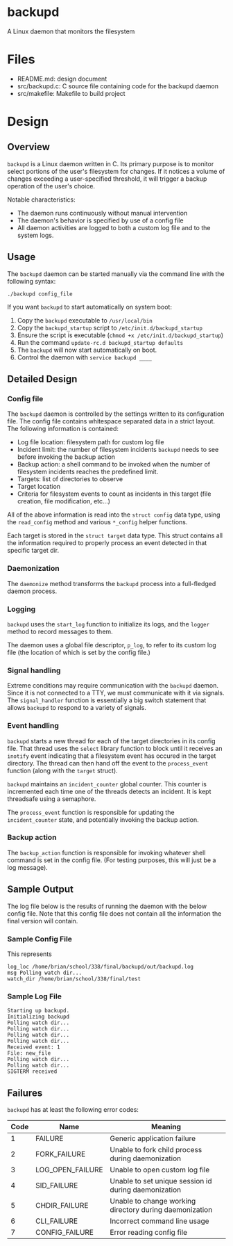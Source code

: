 # backupd
A Linux daemon that monitors the filesystem

# Files

* README.md: design document
* src/backupd.c: C source file containing code for the backupd daemon
* src/makefile: Makefile to build project

# Design

## Overview

`backupd` is a Linux daemon written in C. Its primary purpose is to monitor select portions of the user's filesystem for changes. If it notices a volume of changes exceeding a user-specified threshold, it will trigger a backup operation of the user's choice.

Notable characteristics:
* The daemon runs continuously without manual intervention
* The daemon's behavior is specified by use of a config file
* All daemon activities are logged to both a custom log file and to the system logs.

## Usage
The `backupd` daemon can be started manually via the command line with the following syntax:

`./backupd config_file`

If you want `backupd` to start automatically on system boot:
1. Copy the `backupd` executable to `/usr/local/bin`
2. Copy the `backupd_startup` script to `/etc/init.d/backupd_startup`
3. Ensure the script is executable (`chmod +x /etc/init.d/backupd_startup`)
4. Run the command `update-rc.d backupd_startup defaults`
5. The `backupd` will now start automatically on boot.
6. Control the daemon with `service backupd ____`

## Detailed Design

### Config file
The `backupd` daemon is controlled by the settings written to its configuration file. The config file contains whitespace separated data in a strict layout. The following information is contained:

* Log file location: filesystem path for custom log file
* Incident limit: the number of filesystem incidents `backupd` needs to see before invoking the backup action
* Backup action: a shell command to be invoked when the number of filesystem incidents reaches the predefined limit.
* Targets: list of directories to observe
 * Target location
 * Criteria for filesystem events to count as incidents in this target (file creation, file modification, etc...)

All of the above information is read into the `struct config` data type, using the `read_config` method and various `*_config` helper functions.

Each target is stored in the `struct target` data type. This struct contains all the information required to properly process an event detected in that specific target dir.

### Daemonization

The `daemonize` method transforms the `backupd` process into a full-fledged daemon process. 

### Logging

`backupd` uses the `start_log` function to initialize its logs, and the `logger` method to record messages to them.

The daemon uses a global file descriptor, `p_log`, to refer to its custom log file (the location of which is set by the config file.)

### Signal handling

Extreme conditions may require communication with the `backupd` daemon. Since it is not connected to a TTY, we must communicate with it via signals. The `signal_handler` function is essentially a big switch statement that allows `backupd` to respond to a variety of signals.

### Event handling

`backupd` starts a new thread for each of the target directories in its config file. That thread uses the `select` library function to block until it receives an `inotify` event indicating that a filesystem event has occured in the target directory. The thread can then hand off the event to the `process_event` function (along with the `target` struct).

`backupd` maintains an `incident_counter` global counter. This counter is incremented each time one of the threads detects an incident. It is kept threadsafe using a semaphore.

The `process_event` function is responsible for updating the `incident_counter` state, and potentially invoking the backup action.

### Backup action

The `backup_action` function is responsible for invoking whatever shell command is set in the config file. (For testing purposes, this will just be a log message).

## Sample Output

The log file below is the results of running the daemon with the below config file. Note that this config file does not contain all the information the final version will contain.

### Sample Config File

This represents 

```
log_loc /home/brian/school/338/final/backupd/out/backupd.log
msg Polling watch dir...
watch_dir /home/brian/school/338/final/test
```

### Sample Log File
```
Starting up backupd.
Initializing backupd
Polling watch dir...
Polling watch dir...
Polling watch dir...
Polling watch dir...
Received event: 1
File: new_file
Polling watch dir...
Polling watch dir...
SIGTERM received
```

## Failures

`backupd` has at least the following error codes:

Code | Name | Meaning
-----|------|------------
1 | FAILURE | Generic application failure
2 | FORK_FAILURE | Unable to fork child process during daemonization
3 | LOG_OPEN_FAILURE | Unable to open custom log file
4 | SID_FAILURE | Unable to set unique session id during daemonization
5 | CHDIR_FAILURE | Unable to change working directory during daemonization
6 | CLI_FAILURE | Incorrect command line usage
7 | CONFIG_FAILURE | Error reading config file
